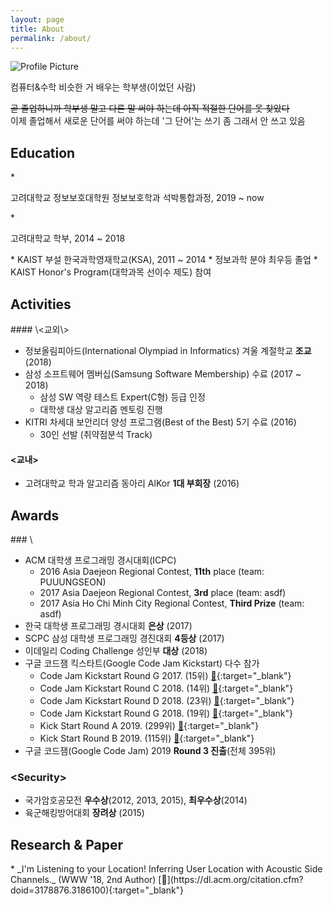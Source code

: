 ```yaml
---
layout: page
title: About
permalink: /about/
---
```


<img src="{{ site.baseurl }}/assets/profile.jpg" title="Profile Picture" class="profile">

컴퓨터&수학 비슷한 거 배우는 학부생(이었던 사람)

~~곧 졸업하니까 학부생 말고 다른 말 써야 하는데 아직 적절한 단어를 못 찾았다~~ <br>
이제 졸업해서 새로운 단어를 써야 하는데 '그 단어'는 쓰기 좀 그래서 안 쓰고 있음

<h2 class='section-header'> Education </h2>
* <p>고려대학교 정보보호대학원 정보보호학과 석박통합과정, 2019 ~ now</p>
* <p>고려대학교 학부, 2014 ~ 2018</p>
* KAIST 부설 한국과학영재학교(KSA), 2011 ~ 2014
  * 정보과학 분야 최우등 졸업
  * KAIST Honor's Program(대학과목 선이수 제도) 참여


<h2 class='section-header'> Activities </h2>
#### \<교외\>

* 정보올림피아드(International Olympiad in Informatics) 겨울 계절학교 <strong>조교</strong> (2018)
* 삼성 소프트웨어 멤버십(Samsung Software Membership) 수료 (2017 ~ 2018)
  * 삼성 SW 역량 테스트 Expert(C형) 등급 인정
  * 대학생 대상 알고리즘 멘토링 진행
* KITRI 차세대 보안리더 양성 프로그램(Best of the Best) 5기 수료 (2016)
  * 30인 선발 (취약점분석 Track)


#### \<교내\>

* 고려대학교 학과 알고리즘 동아리 AlKor **1대 부회장** (2016)


<h2 class='section-header'> Awards </h2>
### \<Algorithm\>

* ACM 대학생 프로그래밍 경시대회(ICPC)
  * 2016 Asia Daejeon Regional Contest, **11th** place (team: PUUUNGSEON)
  * 2017 Asia Daejeon Regional Contest, **3rd** place (team: asdf)
  * 2017 Asia Ho Chi Minh City Regional Contest, **Third Prize** (team: asdf)
* 한국 대학생 프로그래밍 경시대회 **은상** (2017)
* SCPC 삼성 대학생 프로그래밍 경진대회 **4등상** (2017)
* 이데일리 Coding Challenge 성인부 **대상** (2018)
* 구글 코드잼 킥스타트(Google Code Jam Kickstart) 다수 참가
  * Code Jam Kickstart Round G 2017. (15위) [🔗](https://code.google.com/codejam/contest/3254486/scoreboard#vt=1&vf=1){:target="_blank"}
  * Code Jam Kickstart Round C 2018. (14위) [🔗](https://code.google.com/codejam/contest/4384486/scoreboard#vt=1&vf=1){:target="_blank"}
  * Code Jam Kickstart Round D 2018. (23위) [🔗](https://code.google.com/codejam/contest/6364486/scoreboard#vt=1&vf=1){:target="_blank"}
  * Code Jam Kickstart Round G 2018. (19위) [🔗](https://code.google.com/codejam/contest/5374486/scoreboard#vt=1&vf=1){:target="_blank"}
  * Kick Start Round A 2019. (299위) [🔗](https://codingcompetitions.withgoogle.com/kickstart/round/0000000000050e01){:target="_blank"}
  * Kick Start Round B 2019. (115위) [🔗](https://codingcompetitions.withgoogle.com/kickstart/round/0000000000050eda){:target="_blank"}
* 구글 코드잼(Google Code Jam) 2019 **Round 3 진출**(전체 395위)


### \<Security\>

* 국가암호공모전 **우수상**(2012, 2013, 2015), **최우수상**(2014)
* 육군해킹방어대회 **장려상** (2015)


<h2 class='section-header'> Research & Paper </h2>
* _I'm Listening to your Location! Inferring User Location with Acoustic Side Channels._ (WWW '18, 2nd Author) [🔗](https://dl.acm.org/citation.cfm?doid=3178876.3186100){:target="_blank"}




